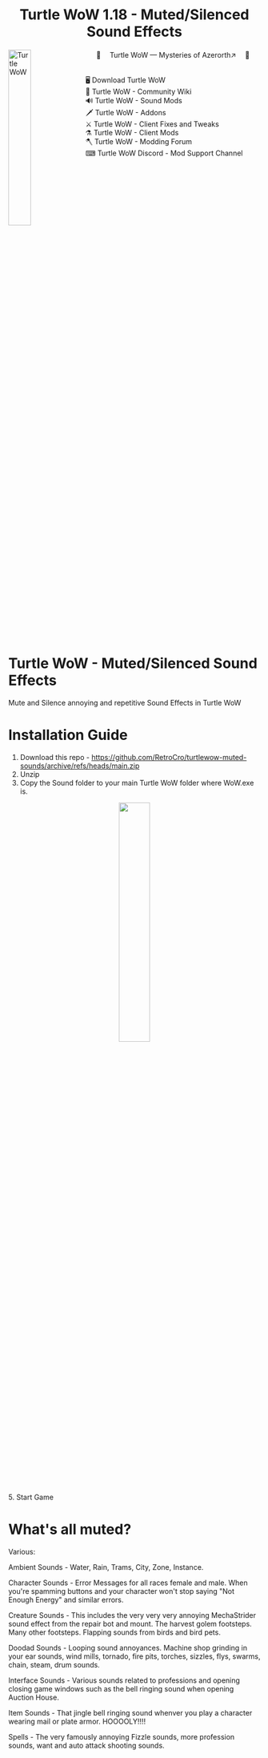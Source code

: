 
<h1 align="center" style="border-bottom: none;">Turtle WoW 1.18 - Muted/Silenced Sound Effects</h1>
	<img align="left" src="https://turtle-wow.org/build/assets/web_logo-zTY2oemL.png" alt="Turtle WoW" width="30%">
<div id="toc">
  <ul align="center" style="list-style: none">
    <summary>
<p align="center">
	🐢 　<a href="https://turtle-wow.org/">Turtle WoW — Mysteries of Azerorth↗️</a> 　🐢
  <br>
  <br>
	<p align="left">
		🖥️ <a href="https://forum.turtle-wow.org/viewtopic.php?t=7709">Download Turtle WoW</a><br>
		🏹 <a href="https://github.com/othneildrew/Best-README-Template">Turtle WoW - Community Wiki</a><br>
		🔊 <a href="https://turtle-wow.fandom.com/wiki/Sound_Mods">Turtle WoW - Sound Mods</a><br>
		🗡 <a href="https://turtle-wow.fandom.com/wiki/Addons">Turtle WoW - Addons</a><br>
		⚔ <a href="https://turtle-wow.fandom.com/wiki/Client_Fixes_and_Tweaks">Turtle WoW - Client Fixes and Tweaks</a><br>
		⚗️ <a href="https://turtle-wow.fandom.com/wiki/Client_Mods">Turtle WoW - Client Mods</a><br>
		🪓 <a href="https://forum.turtle-wow.org/viewforum.php?f=29&sid=d8169699dbac9a393102f4478d15fd4b">Turtle WoW - Modding Forum</a><br>
		⌨ <a href="https://discord.com/channels/466622455805378571/1158807751850475690">Turtle WoW Discord - Mod Support Channel</a><br>
</p>
    </summary>
  </ul>
</div>
  <br clear="left">


# Turtle WoW - Muted/Silenced Sound Effects
Mute and Silence annoying and repetitive Sound Effects in Turtle WoW

# Installation Guide
1. Download this repo - https://github.com/RetroCro/turtlewow-muted-sounds/archive/refs/heads/main.zip
2. Unzip
3. Copy the Sound folder to your main Turtle WoW folder where WoW.exe is.
<p align="center"><img src="https://i.imgur.com/QHWMaoU.png" width="35%"></p>
5. Start Game

# What's all muted?
Various:

Ambient Sounds - Water, Rain, Trams, City, Zone, Instance.

Character Sounds - Error Messages for all races female and male. When you're spamming buttons and your character won't stop saying "Not Enough Energy" and similar errors.

Creature Sounds - This includes the very very very annoying MechaStrider sound effect from the repair bot and mount. The harvest golem footsteps. Many other footsteps. Flapping sounds from birds and bird pets.

Doodad Sounds - Looping sound annoyances. Machine shop grinding in your ear sounds, wind mills, tornado, fire pits, torches, sizzles, flys, swarms, chain, steam, drum sounds.

Interface Sounds - Various sounds related to professions and opening closing game windows such as the bell ringing sound when opening Auction House.

Item Sounds - That jingle bell ringing sound whenver you play a character wearing mail or plate armor. HOOOOLY!!!!

Spells - The very famously annoying Fizzle sounds, more profession sounds, want and auto attack shooting sounds.

